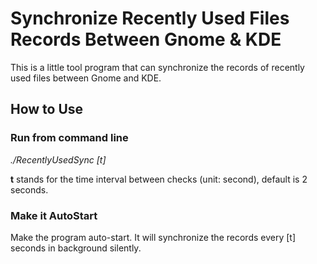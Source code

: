 Synchronize Recently Used Files Records Between Gnome & KDE
=======================================

This is a little tool program that can synchronize the records of recently used files between Gnome and KDE.

## How to Use ##

### Run from command line ###

*./RecentlyUsedSync [t]*

__t__  stands for the time interval between checks (unit: second), default is 2 seconds.

### Make it AutoStart ###
Make the program auto-start. It will synchronize the records every [t] seconds in background silently.


